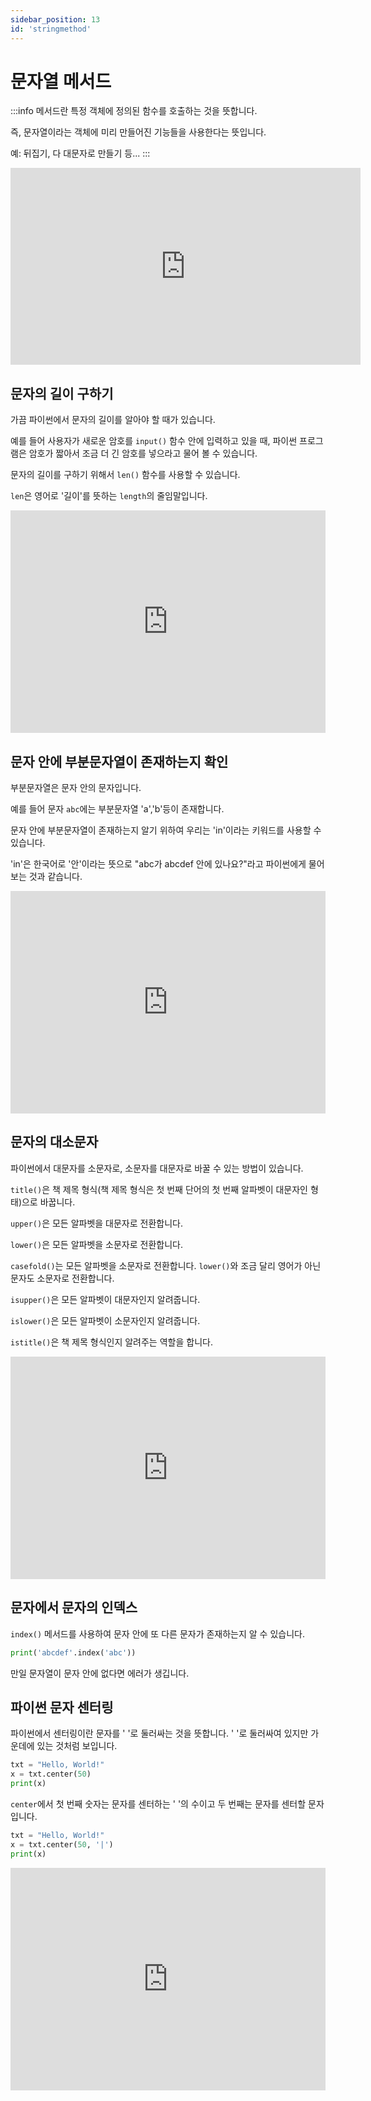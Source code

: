 ```yaml
---
sidebar_position: 13
id: 'stringmethod'
---
```


# 문자열 메서드

:::info
메서드란 특정 객체에 정의된 함수를 호출하는 것을 뜻합니다.

즉, 문자열이라는 객체에 미리 만들어진 기능들을 사용한다는 뜻입니다.

예: 뒤집기, 다 대문자로 만들기 등...
:::

<iframe width="560" height="315" src="https://www.youtube.com/embed/4_uGNu9IlCU" title="YouTube video player" frameborder="0" allow="accelerometer; autoplay; clipboard-write; encrypted-media; gyroscope; picture-in-picture" allowfullscreen></iframe>

## 문자의 길이 구하기

가끔 파이썬에서 문자의 길이를 알아야 할 때가 있습니다.

예를 들어 사용자가 새로운 암호를 `input()` 함수 안에 입력하고 있을 때, 파이썬 프로그램은 암호가 짧아서 조금 더 긴 암호를 넣으라고 물어 볼 수 있습니다.

문자의 길이를 구하기 위해서 `len()` 함수를 사용할 수 있습니다.

`len`은 영어로 '길이'를 뜻하는 `length`의 줄임말입니다.

<iframe src="https://trinket.io/embed/python/41e9ea9617" width="100%" height="356" frameborder="0" marginwidth="0" marginheight="0" allowfullscreen></iframe>

## 문자 안에 부분문자열이 존재하는지 확인

부분문자열은 문자 안의 문자입니다.

예를 들어 문자 `abc`에는 부분문자열 'a','b'등이 존재합니다.

문자 안에 부분문자열이 존재하는지 알기 위하여 우리는 'in'이라는 키워드를 사용할 수 있습니다.

'in'은 한국어로 '안'이라는 뜻으로 "abc가 abcdef 안에 있나요?"라고 파이썬에게 물어보는 것과 같습니다.

<iframe src="https://trinket.io/embed/python/a26965d6fd" width="100%" height="356" frameborder="0" marginwidth="0" marginheight="0" allowfullscreen></iframe>

## 문자의 대소문자

파이썬에서 대문자를 소문자로, 소문자를 대문자로 바꿀 수 있는 방법이 있습니다.

`title()`은 책 제목 형식(책 제목 형식은 첫 번째 단어의 첫 번째 알파벳이 대문자인 형태)으로 바꿉니다.

`upper()`은 모든 알파벳을 대문자로 전환합니다.

`lower()`은 모든 알파벳을 소문자로 전환합니다.

`casefold()`는 모든 알파벳을 소문자로 전환합니다. `lower()`와 조금 달리 영어가 아닌 문자도 소문자로 전환합니다.

`isupper()`은 모든 알파벳이 대문자인지 알려줍니다.

`islower()`은 모든 알파벳이 소문자인지 알려줍니다.

`istitle()`은 책 제목 형식인지 알려주는 역할을 합니다.

<iframe src="https://trinket.io/embed/python3/75c4671dd7" width="100%" height="356" frameborder="0" marginwidth="0" marginheight="0" allowfullscreen></iframe>

## 문자에서 문자의 인덱스

`index()` 메서드를 사용하여 문자 안에 또 다른 문자가 존재하는지 알 수 있습니다.

```python
print('abcdef'.index('abc'))
```

만일 문자열이 문자 안에 없다면 에러가 생깁니다.

## 파이썬 문자 센터링

파이썬에서 센터링이란 문자를 ' '로 둘러싸는 것을 뜻합니다. ' '로 둘러싸여 있지만 가운데에 있는 것처럼 보입니다.

```python
txt = "Hello, World!"
x = txt.center(50)
print(x)
```

`center`에서 첫 번째 숫자는 문자를 센터하는 ' '의 수이고 두 번째는 문자를 센터할 문자입니다.

```python
txt = "Hello, World!"
x = txt.center(50, '|')
print(x)
```

<iframe src="https://trinket.io/embed/python3/6051c25773" width="100%" height="356" frameborder="0" marginwidth="0" marginheight="0" allowfullscreen></iframe>
